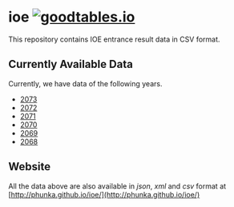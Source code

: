 # ioe [![goodtables.io](https://goodtables.io/badge/github/amitness/ioe.svg)](https://goodtables.io/github/amitness/ioe)

This repository contains IOE entrance result data in CSV format.

## Currently Available Data
Currently, we have data of the following years.
- [2073](https://github.com/phunka/ioe/blob/master/2073/ioe_entrance_result_2073.csv)
- [2072](https://github.com/phunka/ioe/blob/master/2072/ioe_entrance_result_2072.csv)
- [2071](https://github.com/phunka/ioe/blob/master/2071/ioe_entrance_result_2071.csv)
- [2070](https://github.com/phunka/ioe/blob/master/2070/ioe_entrance_result_2070.csv)
- [2069](https://github.com/phunka/ioe/blob/master/2069/ioe_entrance_result_2069.csv)
- [2068](https://github.com/phunka/ioe/blob/master/2068/ioe_entrance_result_2068.csv)

## Website
All the data above are also available in *json*, *xml* and *csv* format at [http://phunka.github.io/ioe/](http://phunka.github.io/ioe/)
